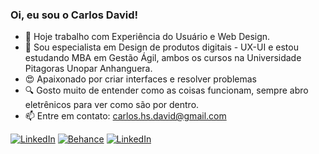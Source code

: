 ### Oi, eu sou o Carlos David! 


- 🔭 Hoje trabalho com Experiência do Usuário e Web Design.
- 🌱 Sou especialista em Design de produtos digitais - UX-UI e estou estudando MBA em Gestão Ágil, ambos os cursos na Universidade Pitagoras Unopar Anhanguera.
- 😍 Apaixonado por criar interfaces e resolver problemas
- 🔍 Gosto muito de entender como as coisas funcionam, sempre abro eletrênicos para ver como são por dentro.
- 📫 Entre em contato: carlos.hs.david@gmail.com




<a href="https://www.linkedin.com/in/carlos-david-ux" target="_blank"><img src="https://img.shields.io/badge/LinkedIn-0077B5?style=for-the-badge&logo=linkedin&logoColor=white" alt="LinkedIn"></a>
    <a href="https://www.behance.net/carlos-h-david" target="_blank"><img src="https://img.shields.io/badge/-Behance-blue?style=for-the-badge&logo=behance&logoColor=white" alt="Behance"></a>
    <a href="https://www.instagram.com/carlos.h.david" target="_blank"><img src="https://img.shields.io/badge/Instagram-E4405F?style=for-the-badge&logo=instagram&logoColor=white" alt="LinkedIn"></a>

  

